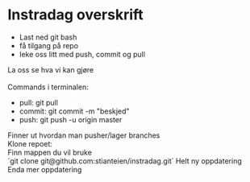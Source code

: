 # Instradag overskrift
<ul>
	<li> Last ned git bash
	<li> få tilgang på repo
	<li> leke oss litt med push, commit og pull
</ul>
La oss se hva vi kan gjøre
<br><br>
Commands i terminalen:
<ul>
	<li> pull: git pull
	<li> commit: git commit -m "beskjed"
	<li> push: git push -u origin master
</ul>
Finner ut hvordan man pusher/lager branches<br>
Klone repoet:<br>
Finn mappen du vil bruke<br>
`git clone git@github.com:stianteien/instradag.git`
Helt ny oppdatering<br>
Enda mer oppdatering